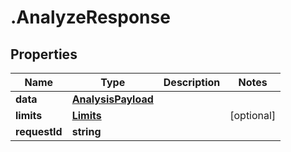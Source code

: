 # .AnalyzeResponse

## Properties

| Name         | Type          | Description   | Notes         |
| ------------ | ------------- | ------------- | ------------- |
| **data** | [**AnalysisPayload**](AnalysisPayload.md) |  |  |
| **limits** | [**Limits**](Limits.md) |  | [optional]  |
| **requestId** | **string** |  |  |


